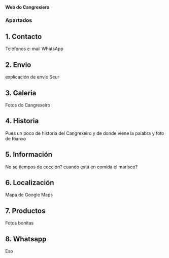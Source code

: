 #### Web do Cangrexiero

### Apartados

## 1. Contacto
   Teléfonos
   e-mail
   WhatsApp

## 2. Envio
   explicación de envío Seur

## 3. Galeria
   Fotos do Cangrexeiro

## 4. Historia
   Pues un poco de historia del Cangrexeiro y de donde viene la palabra y foto de Rianxo

## 5. Información
   No se
   tiempos de cocción? 
   cuando está en comida el marisco?

## 6. Localización
   Mapa de Google Maps

## 7. Productos
   Fotos bonitas

## 8. Whatsapp
   Eso


